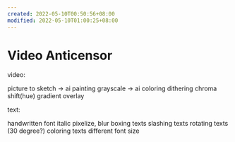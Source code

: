 ```yaml
---
created: 2022-05-10T00:50:56+08:00
modified: 2022-05-10T01:00:25+08:00
---
```


# Video Anticensor

video:

picture to sketch -> ai painting
grayscale -> ai coloring
dithering
chroma shift(hue)
gradient overlay

text:

handwritten font
italic
pixelize, blur
boxing texts
slashing texts
rotating texts (30 degree?)
coloring texts
different font size
